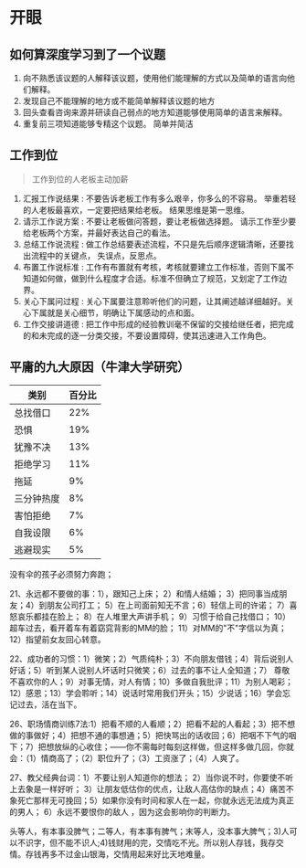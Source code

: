 # 开眼

## 如何算深度学习到了一个议题

1. 向不熟悉该议题的人解释该议题，使用他们能理解的方式以及简单的语言向他们解释。
2. 发现自己不能理解的地方或不能简单解释该议题的地方
3. 回头查看咨询来源并研读自己弱点的地方知道能够使用简单的语言来解释。
4. 重复前三项知道能够专精这个议题。
简单并简洁

## 工作到位

> 工作到位的人老板主动加薪

1. 汇报工作说结果 : 不要告诉老板工作有多么艰辛，你多么的不容易。 举重若轻的人老板最喜欢，一定要把结果给老板。 结果思维是第一思维。
2. 请示工作说方案 : 不要让老板做问答题，要让老板做选择题。 请示工作至少要给老板两个方案，并最好表达自己的看法。
3. 总结工作说流程 : 做工作总结要表述流程，不只是先后顺序逻辑清晰，还要找出流程中的关键点， 失误点，反思点。
4. 布置工作说标准 : 工作有布置就有考核，考核就要建立工作标准，否则下属不知道如何做，做到什么程度才合适。标准不但确立了规范，又划定了工作边界。
5. 关心下属问过程 : 关心下属要注意聆听他们的问题，让其阐述越详细越好。关心下属就是关心细节，明确让下属感动的点和面。
6. 工作交接讲道德 : 把工作中形成的经验教训毫不保留的交接给继任者，把完成的和未完成的逐一分类交接，不要设置障碍，使其迅速进入工作角色。

## 平庸的九大原因（牛津大学研究）

类别 | 百分比
-|-
总找借口 | 22%
恐惧 | 19%
犹豫不决 | 13%
拒绝学习 | 11%
拖延 | 9%
三分钟热度 | 8%
害怕拒绝 | 7%
自我设限 | 6%
逃避现实 | 5%

















没有伞的孩子必须努力奔跑；

21、永远都不要做的事：1），跟知己上床； 2）和情人结婚； 3）把同事当成朋友；4）到朋友公司打工； 5）在上司面前知无不言；6）轻信上司的许诺； 7）喜怒哀乐都挂在脸上； 8）在人堆里大声讲手机； 9）习惯于给自己找借口； 10）超车过去，看开着车有着窈窕背影的MM的脸； 11）对MM的"不"字信以为真； 12）指望前女友回心转意。


22、成功者的习惯：1）微笑；2）气质纯朴；3）不向朋友借钱；4）背后说别人好话；5）听到某人说别人坏话时只微笑；6）过去的事不让人全知道；7） 尊敬不喜欢你的人；9）对事无情，对人有情；10）多做自我批评；11）为别人喝彩；12）感恩；13）学会聆听；14）说话时常用我们开头；15）少说话；16）学会忘记过去，活在当下。


26、职场情商训练7法:1）把看不顺的人看顺；2）把看不起的人看起；3）把不想做的事做好；4）把想不通的事想通；5）把快骂出的话收回；6）把咽不下气的咽下；7）把想放纵的心收住；——你不需每时每刻这样做，但这样多做几回，你就会：（1）情商高了；（2）职位升了；（3）工资涨了；（4）人爽了。


27、教父经典台词：1）不要让别人知道你的想法； 2）当你说不时，你要使不听上去象是一样好听； 3）让朋友低估你的优点，让敌人高估你的缺点；4）痛苦不象死亡那样无可挽回；5）如果你没有时间和家人在一起，你就永远无法成为真正的男人； 6）永远不要恨你的敌人 ，因为这会影响你的判断力。


头等人，有本事没脾气；二等人，有本事有脾气；末等人，没本事大脾气；3)人可以不识字，但不能不识人;4)钱财用的完，交情吃不光。所以别人存钱，我存交情。存钱再多不过金山银海，交情用起来好比天地难量。

